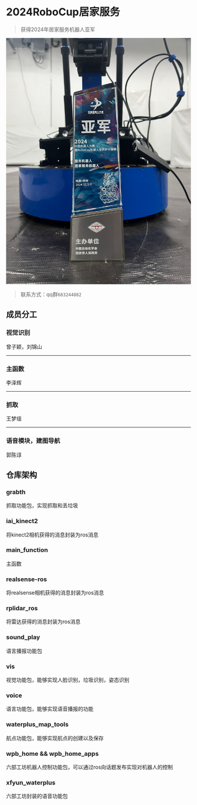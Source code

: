 # 2024RoboCup居家服务

> 获得2024年居家服务机器人亚军

![trophy](trophy.jpg)

> 联系方式：qq群`683244882`

## 成员分工

### 视觉识别

曾子颖，刘锦山

---

### 主函数

李泽辉

---

### 抓取

王梦瑶

---

### 语音模块，建图导航

郭陈谆

## 仓库架构

### grabth
抓取功能包，实现抓取和丢垃圾

### iai_kinect2
将kinect2相机获得的消息封装为ros消息

### main_function
主函数

### realsense-ros
将realsense相机获得的消息封装为ros消息

### rplidar_ros
将雷达获得的消息封装为ros消息

### sound_play
语言播报功能包

### vis
视觉功能包，能够实现人脸识别，垃圾识别，姿态识别

### voice
语言功能包，能够实现语音播报的功能

### waterplus_map_tools
航点功能包，能够实现航点的创建以及保存

### wpb_home && wpb_home_apps
六部工坊机器人控制功能包，可以通过ros向话题发布实现对机器人的控制

### xfyun_waterplus
六部工坊封装的语音功能包
